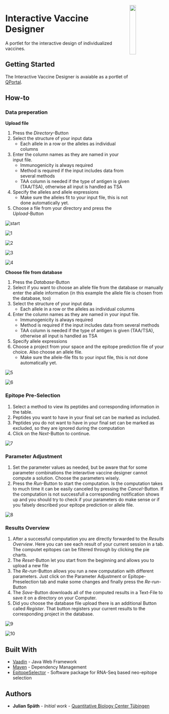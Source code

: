 <img src="img/vaccine_designer/qbic_logo.png"
     style="float: right; 
     margin-right: 10px;
     width: 20%;" />

# Interactive Vaccine Designer 

A portlet for the interactive design of individualized vaccines. 

## Getting Started

The Interactive Vaccine Designer is avaiable as a portlet of [QPortal](https://portal.qbic.uni-tuebingen.de/portal/).

## How-to

### Data preperation

**Upload file**

1. Press the *Directory*-Button
2. Select the structure of your input data
	* Each allele in a row or the alleles as individual columns
3. Enter the column names as they are named in your input file.
	* Immunogenicity is always required
	* Method is required if the input includes data from several methods
	* TAA column is needed if the type of antigen is given (TAA/TSA), otherwise all input is handled as TSA 	
4. Specify the alleles and allele expressions
	* Make sure the alleles fit to your input file, this is not done automatically yet. 
5. Choose a file from your directory and press the *Upload*-Button

![start](img/vaccine_designer/start.png)

![1](img/vaccine_designer/1.png)

![2](img/vaccine_designer/2.png)

![3](img/vaccine_designer/3.png)

![4](img/vaccine_designer/4.png)

**Choose file from database**

1. Press the *Database*-Button
2. Select if you want to choose an allele file from the database or manually enter the allele information (in this example the allele file is chosen from the database, too)
3. Select the structure of your input data
	* Each allele in a row or the alleles as individual columns
3. Enter the column names as they are named in your input file.
	* Immunogenicity is always required
	* Method is required if the input includes data from several methods
	* TAA column is needed if the type of antigen is given (TAA/TSA), otherwise all input is handled as TSA 	
4. Specify allele expressions
5. Choose a project from your space and the epitope prediction file of your choice. Also choose an allele file.
	* Make sure the allele-file fits to your input file, this is not done automatically yet. 

![5](img/vaccine_designer/9.png)

![6](img/vaccine_designer/10.png)

### Epitope Pre-Selection

1. Select a method to view its peptides and corresponding information in the table.
2. Peptides you want to have in your final set can be marked as included.
3. Peptides you do not want to have in your final set can be marked as excluded, so they are ignored during the computation
4. Click on the *Next*-Button to continue.

![7](img/vaccine_designer/5.png)

### Parameter Adjustment

1. Set the parameter values as needed, but be aware that for some parameter combinations the interavtive vaccine designer cannot compute a solution. Choose the parameters wisely.
2. Press the *Run*-Button to start the computation. Is the computation takes to much time it can be easily canceled by pressing the *Cancel*-Button. If the computation is not successfull a corresponding notification shows up and you should try to check if your parameters do make sense or if you falsely described your epitope prediction or allele file.

![8](img/vaccine_designer/6.png)

### Results Overview

1. After a successful computation you are directly forwarded to the *Results Overview*. Here you can see each result of your current session in a tab. The computet epitopes can be filtered through by clicking the pie charts.
2. The *Reset*-Button let you start from the beginning and allows you to upload a new file
3. The *Re-run*-Button allows you run a new computation with different parameters. Just click on the Parameter Adjustment or Epitope-Preselection tab and make some changes and finally press the *Re-run*-Button
4. The *Save*-Button downloads all of the computed results in a Text-File to save it on a directory on your Computer.
5. Did you choose the database file upload there is an additional Button called *Register*. That button registers your current results to the corresponding project in the database.

![9](img/vaccine_designer/7.png)

![10](img/vaccine_designer/8.png)

## Built With

* [Vaadin](https://vaadin.com/) - Java Web Framework
* [Maven](https://maven.apache.org/) - Dependency Management
* [EpitopeSelector](https://hub.docker.com/r/aperim/epitopeselector/) - Software package for RNA-Seq based neo-epitope selection


## Authors

* **Julian Späth** - *Initial work* - [Quantitative Biology Center Tübingen](https://www.uni-tuebingen.de/einrichtungen/zentrale-einrichtungen/zentrum-fuer-quantitative-biologie-qbic.html)